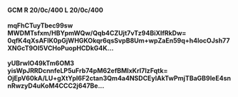 #### GCM R 20/0c/400 L 20/0c/400
**mqFhCTuyTbec99sw**<br/>**MWDMTsfxm/HBYpmWQw/Qqb4CZUjt7vTz94BiXIfRkDw=**<br/>**0qfK4qXsAFIK0pGjWHGKOkqr6qsSvpB8Um+wpZaEn59q+h4locOJsh77XNGcT9OI5VCHoPuopHCDkG4K...**<br/><br/>
**yUBrwIO49kTm6OM3**<br/>**yisWpJRRDcnnfeLP5uFrb74pM62efBMIxKrI7IzFqtk=**<br/>**OjEpV60kA/LU+gXtYpl6F2ctan3Qm4a4NSDCEylAkTwPmjTBaGB9IeE4snnRwzyD4uKoM4CCC2j647Be...**